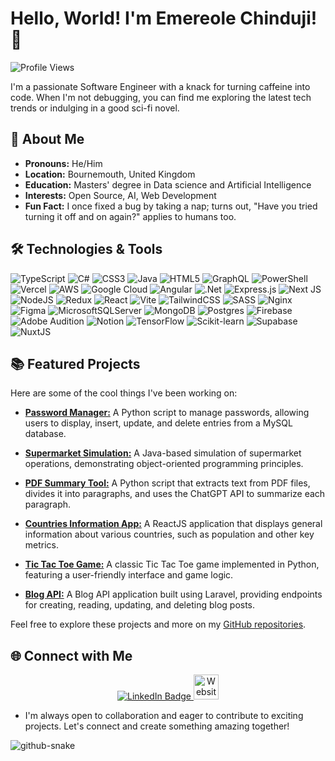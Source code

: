 # Hello, World! I'm Emereole Chinduji! 👋

![Profile Views](https://komarev.com/ghpvc/?username=LowUp&color=blue)

I'm a passionate Software Engineer with a knack for turning caffeine into code. When I'm not debugging, you can find me exploring the latest tech trends or indulging in a good sci-fi novel.

## 🚀 About Me

- **Pronouns:** He/Him
- **Location:** Bournemouth, United Kingdom
- **Education:** Masters' degree in Data science and Artificial Intelligence
- **Interests:** Open Source, AI, Web Development
- **Fun Fact:** I once fixed a bug by taking a nap; turns out, "Have you tried turning it off and on again?" applies to humans too.

## 🛠️ Technologies & Tools

![TypeScript](https://img.shields.io/badge/typescript-%23007ACC.svg?style=for-the-badge&logo=typescript&logoColor=white)  ![C#](https://img.shields.io/badge/c%23-%23239120.svg?style=for-the-badge&logo=csharp&logoColor=white) ![CSS3](https://img.shields.io/badge/css3-%231572B6.svg?style=for-the-badge&logo=css3&logoColor=white) ![Java](https://img.shields.io/badge/java-%23ED8B00.svg?style=for-the-badge&logo=openjdk&logoColor=white) ![HTML5](https://img.shields.io/badge/html5-%23E34F26.svg?style=for-the-badge&logo=html5&logoColor=white) ![GraphQL](https://img.shields.io/badge/-GraphQL-E10098?style=for-the-badge&logo=graphql&logoColor=white) ![PowerShell](https://img.shields.io/badge/PowerShell-%235391FE.svg?style=for-the-badge&logo=powershell&logoColor=white) ![Vercel](https://img.shields.io/badge/vercel-%23000000.svg?style=for-the-badge&logo=vercel&logoColor=white) ![AWS](https://img.shields.io/badge/AWS-%23FF9900.svg?style=for-the-badge&logo=amazon-aws&logoColor=white) ![Google Cloud](https://img.shields.io/badge/GoogleCloud-%234285F4.svg?style=for-the-badge&logo=google-cloud&logoColor=white) ![Angular](https://img.shields.io/badge/angular-%23DD0031.svg?style=for-the-badge&logo=angular&logoColor=white) ![.Net](https://img.shields.io/badge/.NET-5C2D91?style=for-the-badge&logo=.net&logoColor=white) ![Express.js](https://img.shields.io/badge/express.js-%23404d59.svg?style=for-the-badge&logo=express&logoColor=%2361DAFB)  ![Next JS](https://img.shields.io/badge/Next-black?style=for-the-badge&logo=next.js&logoColor=white) ![NodeJS](https://img.shields.io/badge/node.js-6DA55F?style=for-the-badge&logo=node.js&logoColor=white) ![Redux](https://img.shields.io/badge/redux-%23593d88.svg?style=for-the-badge&logo=redux&logoColor=white) ![React](https://img.shields.io/badge/react-%2320232a.svg?style=for-the-badge&logo=react&logoColor=%2361DAFB) ![Vite](https://img.shields.io/badge/vite-%23646CFF.svg?style=for-the-badge&logo=vite&logoColor=white) ![TailwindCSS](https://img.shields.io/badge/tailwindcss-%2338B2AC.svg?style=for-the-badge&logo=tailwind-css&logoColor=white) ![SASS](https://img.shields.io/badge/SASS-hotpink.svg?style=for-the-badge&logo=SASS&logoColor=white) ![Nginx](https://img.shields.io/badge/nginx-%23009639.svg?style=for-the-badge&logo=nginx&logoColor=white) ![Figma](https://img.shields.io/badge/figma-%23F24E1E.svg?style=for-the-badge&logo=figma&logoColor=white) ![MicrosoftSQLServer](https://img.shields.io/badge/Microsoft%20SQL%20Server-CC2927?style=for-the-badge&logo=microsoft%20sql%20server&logoColor=white) ![MongoDB](https://img.shields.io/badge/MongoDB-%234ea94b.svg?style=for-the-badge&logo=mongodb&logoColor=white) ![Postgres](https://img.shields.io/badge/postgres-%23316192.svg?style=for-the-badge&logo=postgresql&logoColor=white) ![Firebase](https://img.shields.io/badge/Firebase-039BE5?style=for-the-badge&logo=Firebase&logoColor=white) ![Adobe Audition](https://img.shields.io/badge/Adobe%20Audition-9999FF.svg?style=for-the-badge&logo=Adobe%20Audition&logoColor=white) ![Notion](https://img.shields.io/badge/Notion-%23000000.svg?style=for-the-badge&logo=notion&logoColor=white) ![TensorFlow](https://img.shields.io/badge/TensorFlow-%23FF6F00.svg?style=for-the-badge&logo=tensorflow&logoColor=white) ![Scikit-learn](https://img.shields.io/badge/scikit--learn-%23F7931E.svg?style=for-the-badge&logo=scikit-learn&logoColor=white) ![Supabase](https://img.shields.io/badge/Supabase-363636?style=for-the-badge&logo=supabase&logoColor=white) ![NuxtJS](https://img.shields.io/badge/Nuxt.js-000000?style=for-the-badge&logo=nuxt.js&logoColor=white)





## 📚 Featured Projects

Here are some of the cool things I've been working on:

- [**Password Manager:**](https://github.com/LowUp/Password_Manager) A Python script to manage passwords, allowing users to display, insert, update, and delete entries from a MySQL database.

- [**Supermarket Simulation:**](https://github.com/LowUp/SuperMarket-simulation) A Java-based simulation of supermarket operations, demonstrating object-oriented programming principles.

- [**PDF Summary Tool:**](https://github.com/LowUp/pdfSummary) A Python script that extracts text from PDF files, divides it into paragraphs, and uses the ChatGPT API to summarize each paragraph.

- [**Countries Information App:**](https://github.com/LowUp/Countries_information) A ReactJS application that displays general information about various countries, such as population and other key metrics.

- [**Tic Tac Toe Game:**](https://github.com/LowUp/Tic_Tac_Toe) A classic Tic Tac Toe game implemented in Python, featuring a user-friendly interface and game logic.

- [**Blog API:**](https://github.com/LowUp/BlogAPI) A Blog API application built using Laravel, providing endpoints for creating, reading, updating, and deleting blog posts.

Feel free to explore these projects and more on my [GitHub repositories](https://github.com/LowUp?tab=repositories).

## 🌐 Connect with Me

<p align="center">
  <a href="www.linkedin.com/in/chinduji-emereole-24400a166">
    <img src="https://img.shields.io/badge/LinkedIn-blue?style=for-the-badge&logo=linkedin&logoColor=white" alt="LinkedIn Badge"/>
  </a>
  <a href="https://my-portfolio-ruddy-psi.vercel.app/">
    <img src="https://img.icons8.com/?size=100&id=naDnVpQ3BNkR&format=png&color=000000" alt="Website" width="40" height="40"/> 
  </a>
</p>

- I'm always open to collaboration and eager to contribute to exciting projects. Let's connect and create something amazing together!

<picture>
  <source media="(prefers-color-scheme: dark)" srcset="https://raw.githubusercontent.com/tobiasmeyhoefer/tobiasmeyhoefer/output/github-snake-dark.svg" />
  <source media="(prefers-color-scheme: light)" srcset="https://raw.githubusercontent.com/tobiasmeyhoefer/tobiasmeyhoefer/output/github-snake.svg" />
  <img alt="github-snake" src="https://raw.githubusercontent.com/tobiasmeyhoefer/tobiasmeyhoefer/output/github-snake.svg" />
</picture>
